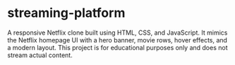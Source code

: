 # streaming-platform
A responsive Netflix clone built using HTML, CSS, and JavaScript. It mimics the Netflix homepage UI with a hero banner, movie rows, hover effects, and a modern layout. This project is for educational purposes only and does not stream actual content.
